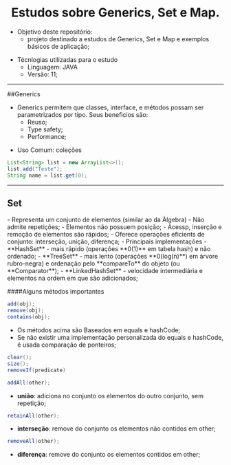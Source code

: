 <h1 align="center">Estudos sobre Generics, Set e Map.</h1>

* Objetivo deste repositório:
  - projeto destinado a estudos de Generics, Set e Map e exemplos básicos de aplicação;

- Técnlogias utilizadas para o estudo
    - Linguagem: JAVA
    - Versão: 11;


----------

##Generics
- Generics permitem que classes, interface, e métodos possam ser parametrizados por tipo. Seus beneficios são:
  - Reuso;
  - Type safety;
  - Performance;

* Uso Comum: coleções
~~~~java
List<String> list = new ArrayList<>();
list.add("Teste");
String name = list.get(0);
~~~~

----------
<h2>Set</h2>
- Representa um conjunto de elementos (similar ao da Àlgebra)
  - Não admite repetições;
  - Elementos não possuem posição;
  - Acessp, inserção e remoção de elementos são rápidos;
  - Oferece operações eficients de conjunto: interseção, unição, diferença;
  - Principais implementações
    - **HashSet** - mais rápido (operações **0(1)** em tabela hash) e não ordenado;
    - **TreeSet** - mais lento (operações **0(log(n)**) em árvore rubro-negra) e ordenação pelo **compareTo** do objeto (ou **Comparator**);
    - **LinkedHashSet** - velocidade intermediária e elementos na ordem em que são adicionados;

####Alguns métodos importantes
~~~~~java 
add(obj);
remove(obj);
contains(obj);
~~~~~

  - Os métodos acima são Baseados em equals e hashCode;
  - Se não existir uma implementação personalizada do equals e hashCode, é usada comparação de ponteiros;

~~~~java 
clear();
size();
removeIf(predicate)
~~~~

~~~~java 
addAll(other); 
~~~~
- **união**: adiciona no conjunto os elementos do outro conjunto, sem repetição;

~~~~java 
retainAll(other); 
~~~~
- **interseção**: remove do conjunto os elementos não contidos em other;

~~~~java 
removeAll(other); 
~~~~
- **diferença**: remove do conjunto os elementos contidos em other;
